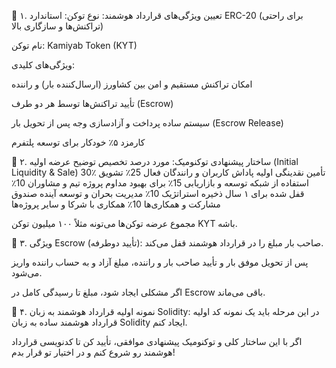📌 ۱. تعیین ویژگی‌های قرارداد هوشمند:
نوع توکن: استاندارد ERC-20 (برای راحتی تراکنش‌ها و سازگاری بالا)

نام توکن: Kamiyab Token (KYT)

ویژگی‌های کلیدی:

امکان تراکنش مستقیم و امن بین کشاورز (ارسال‌کننده بار) و راننده

تأیید تراکنش‌ها توسط هر دو طرف (Escrow)

سیستم ساده پرداخت و آزادسازی وجه پس از تحویل بار (Escrow Release)

کارمزد ۵٪ خودکار برای توسعه پلتفرم

📌 ۲. ساختار پیشنهادی توکنومیک:
مورد	درصد تخصیص	توضیح
عرضه اولیه (Initial Liquidity & Sale)	30٪	تأمین نقدینگی اولیه
پاداش کاربران و رانندگان فعال	25٪	تشویق استفاده از شبکه
توسعه و بازاریابی	15٪	برای بهبود مداوم پروژه
تیم و مشاوران	10٪	قفل شده برای ۱ سال
ذخیره استراتژیک	10٪	مدیریت بحران و توسعه آینده
صندوق مشارکت و همکاری‌ها	10٪	همکاری با شرکا و سایر پروژه‌ها

مجموع عرضه توکن‌ها می‌تونه مثلاً ۱۰۰ میلیون توکن KYT باشه.

📌 ۳. ویژگی Escrow (تأیید دوطرفه):
صاحب بار مبلغ را در قرارداد هوشمند قفل می‌کند.

پس از تحویل موفق بار و تأیید صاحب بار و راننده، مبلغ آزاد و به حساب راننده واریز می‌شود.

اگر مشکلی ایجاد شود، مبلغ تا رسیدگی کامل در Escrow باقی می‌ماند.

📌 ۴. نمونه اولیه قرارداد هوشمند به زبان Solidity:
در این مرحله باید یک نمونه کد اولیه قرارداد هوشمند ساده به زبان Solidity ایجاد کنم.

اگر با این ساختار کلی و توکنومیک پیشنهادی موافقی، تأیید کن تا کدنویسی قرارداد هوشمند رو شروع کنم و در اختیار تو قرار بدم!







